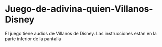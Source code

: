 # Juego-de-adivina-quien-Villanos-Disney
El juego tiene audios de Villanos de Disney. Las instrucciones están en la parte inferior de la pantalla
